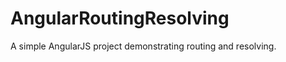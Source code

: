 AngularRoutingResolving
=======================

A simple AngularJS project demonstrating routing and resolving.
